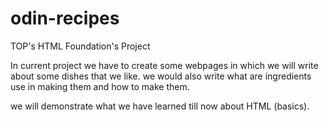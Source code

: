 # odin-recipes
TOP's HTML Foundation's Project

In current project we have to create some webpages in which we will write about some dishes that we like. we would also write what are ingredients use in making them and how to make them.

we will demonstrate what we have learned till now about HTML (basics).
